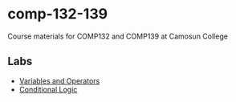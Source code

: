 # comp-132-139
Course materials for COMP132 and COMP139 at Camosun College

## Labs
* [Variables and Operators](labs/vars-and-ops/)
* [Conditional Logic](labs/conditional-logic/)
